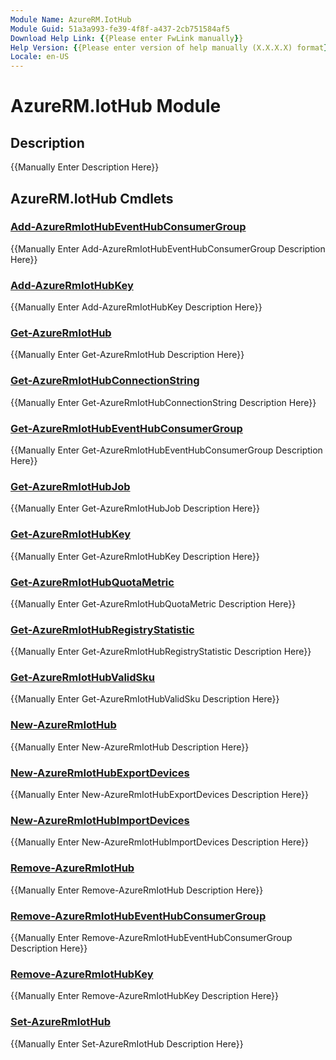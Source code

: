 ```yaml
---
Module Name: AzureRM.IotHub
Module Guid: 51a3a993-fe39-4f8f-a437-2cb751584af5
Download Help Link: {{Please enter FwLink manually}}
Help Version: {{Please enter version of help manually (X.X.X.X) format}}
Locale: en-US
---
```


# AzureRM.IotHub Module
## Description
{{Manually Enter Description Here}}

## AzureRM.IotHub Cmdlets
### [Add-AzureRmIotHubEventHubConsumerGroup](Add-AzureRmIotHubEventHubConsumerGroup.md)
{{Manually Enter Add-AzureRmIotHubEventHubConsumerGroup Description Here}}

### [Add-AzureRmIotHubKey](Add-AzureRmIotHubKey.md)
{{Manually Enter Add-AzureRmIotHubKey Description Here}}

### [Get-AzureRmIotHub](Get-AzureRmIotHub.md)
{{Manually Enter Get-AzureRmIotHub Description Here}}

### [Get-AzureRmIotHubConnectionString](Get-AzureRmIotHubConnectionString.md)
{{Manually Enter Get-AzureRmIotHubConnectionString Description Here}}

### [Get-AzureRmIotHubEventHubConsumerGroup](Get-AzureRmIotHubEventHubConsumerGroup.md)
{{Manually Enter Get-AzureRmIotHubEventHubConsumerGroup Description Here}}

### [Get-AzureRmIotHubJob](Get-AzureRmIotHubJob.md)
{{Manually Enter Get-AzureRmIotHubJob Description Here}}

### [Get-AzureRmIotHubKey](Get-AzureRmIotHubKey.md)
{{Manually Enter Get-AzureRmIotHubKey Description Here}}

### [Get-AzureRmIotHubQuotaMetric](Get-AzureRmIotHubQuotaMetric.md)
{{Manually Enter Get-AzureRmIotHubQuotaMetric Description Here}}

### [Get-AzureRmIotHubRegistryStatistic](Get-AzureRmIotHubRegistryStatistic.md)
{{Manually Enter Get-AzureRmIotHubRegistryStatistic Description Here}}

### [Get-AzureRmIotHubValidSku](Get-AzureRmIotHubValidSku.md)
{{Manually Enter Get-AzureRmIotHubValidSku Description Here}}

### [New-AzureRmIotHub](New-AzureRmIotHub.md)
{{Manually Enter New-AzureRmIotHub Description Here}}

### [New-AzureRmIotHubExportDevices](New-AzureRmIotHubExportDevices.md)
{{Manually Enter New-AzureRmIotHubExportDevices Description Here}}

### [New-AzureRmIotHubImportDevices](New-AzureRmIotHubImportDevices.md)
{{Manually Enter New-AzureRmIotHubImportDevices Description Here}}

### [Remove-AzureRmIotHub](Remove-AzureRmIotHub.md)
{{Manually Enter Remove-AzureRmIotHub Description Here}}

### [Remove-AzureRmIotHubEventHubConsumerGroup](Remove-AzureRmIotHubEventHubConsumerGroup.md)
{{Manually Enter Remove-AzureRmIotHubEventHubConsumerGroup Description Here}}

### [Remove-AzureRmIotHubKey](Remove-AzureRmIotHubKey.md)
{{Manually Enter Remove-AzureRmIotHubKey Description Here}}

### [Set-AzureRmIotHub](Set-AzureRmIotHub.md)
{{Manually Enter Set-AzureRmIotHub Description Here}}

